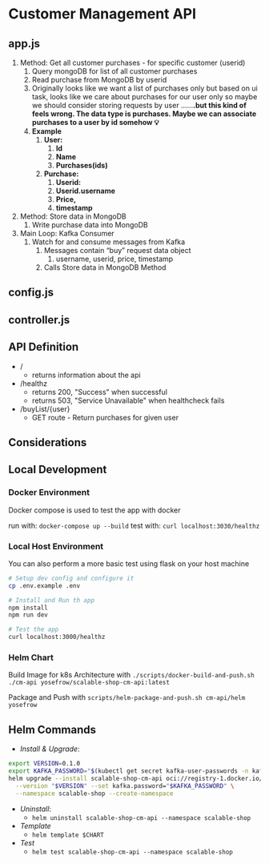 # Customer Management API

## app.js

1.  Method: Get all customer purchases - for specific customer (userid)
    1.  Query mongoDB for list of all customer purchases
    2.  Read purchase from MongoDB by userid
    3.  Originally looks like we want a list of purchases only but based on ui task, looks like we care about purchases for our user only so maybe we should consider storing requests by user ……**.but this kind of feels wrong. The data type is purchases. Maybe we can associate purchases to a user by id somehow 💡**
    4.  **Example**
        1.  **User:**
            1.  **Id**
            2.  **Name**
            3.  **Purchases(ids)**
        2.  **Purchase:** 
            1.  **Userid:**
            2.  **Userid.username**
            3.  **Price,**
            4.  **timestamp**
2.  Method: Store data in MongoDB
    1.  Write purchase data into MongoDB
3.  Main Loop: Kafka Consumer
    1.  Watch for and consume messages from Kafka
        1.  Messages contain “buy” request data object
            1.  username, userid, price, timestamp
        2.  Calls Store data in MongoDB Method

## config.js

## controller.js

## API Definition

- /
  - returns information about the api
- /healthz
  - returns 200, "Success" when successful
  - returns 503, "Service Unavailable" when healthcheck fails
- /buyList/{user}
  - GET route - Return purchases for given user

## Considerations

## Local Development

### Docker Environment

Docker compose is used to test the app with docker

run with: `docker-compose up --build`
test with: `curl localhost:3030/healthz`

### Local Host Environment

You can also perform a more basic test using flask on your host machine

```bash
# Setup dev config and configure it
cp .env.example .env

# Install and Run th app
npm install
npm run dev

# Test the app
curl localhost:3000/healthz
```

### Helm Chart

Build Image for k8s Architecture with `./scripts/docker-build-and-push.sh ./cm-api yosefrow/scalable-shop-cm-api:latest`

Package and Push with `scripts/helm-package-and-push.sh cm-api/helm yosefrow`

## Helm Commands

- *Install & Upgrade*:
```bash
export VERSION=0.1.0
export KAFKA_PASSWORD="$(kubectl get secret kafka-user-passwords -n kafka -o jsonpath='{.data.client-passwords}' | base64 -d | cut -d , -f 1)"
helm upgrade --install scalable-shop-cm-api oci://registry-1.docker.io/yosefrow/scalable-shop-cm-api \
  --version "$VERSION" --set kafka.password="$KAFKA_PASSWORD" \
  --namespace scalable-shop --create-namespace
```
- *Uninstall*:
  - `helm uninstall scalable-shop-cm-api --namespace scalable-shop`
- *Template*
  - `helm template $CHART`
- *Test*
  - `helm test scalable-shop-cm-api --namespace scalable-shop`